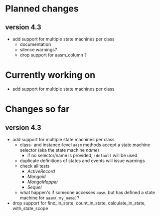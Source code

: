 # Planned changes

## version 4.3

 * add support for multiple state machines per class
   * documentation
   * silence warnings?
   * drop support for aasm_column ?


# Currently working on

 * add support for multiple state machines per class


# Changes so far

## version 4.3

 * add support for multiple state machines per class
   * class- and instance-level `aasm` methods accept a state machine selector
     (aka the state machine _name_)
     * if no selector/name is provided, `:default` will be used
   * duplicate definitions of states and events will issue warnings
   * check all tests
     * _ActiveRecord_
     * _Mongoid_
     * _MongoMapper_
     * _Sequel_
   * what happen's if someone accesses `aasm`, but has defined a
     state machine for `aasm(:my_name)`?
 * drop support for find_in_state, count_in_state, calculate_in_state, with_state_scope
